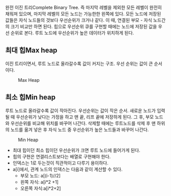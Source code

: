 완전 이진 트리Complete Binary Tree. 즉 마지막 레벨을 제외한 모든 레벨이 완전히 채워져 있으며, 마지막 레벨의 모든 노드는 가능한한 왼쪽에 있다.
모든 노드에 저장된 값들은 자식 노드들의 것보다 우선순위가 크거나 같다. 이 때, 연결된 부모 - 자식 노드간의 크기 비교만 하면 된다. 힙으로 우선순위 큐를 구현할 때에는 노드에 저장된 값을 우선 순위로 본다. 루트 노드에 우선순위가 높은 데이터가 위치하게 된다.
## 최대 힙Max heap
이진 트리이면서, 루트 노드로 올라갈수록 값이 커지는 구조. 우선 순위는 값이 큰 순서이다.

<figure style="width: 85%" class="align-center">
  <img src="https://onedrive.live.com/embed?resid=C4F97B3B64AE3E7A%217761&authkey=%21AGB_L0IDSTpO390&width=590&height=287" alt="">
  <figcaption>Max Heap</figcaption>
</figure>

## 최소 힙Min heap
루트 노드로 올라갈수록 값이 작아진다. 우선순위는 값이 작은 순서.
새로운 노드가 입력될 때 우선순위가 낮다는 가정을 하고 맨 끝, 리프 끝에 저장하게 된다. 그 후, 부모 노드와 우선순위를 비교해 위치를 바꾸어 나간다. 삭제할 때에는 루트노드를 삭제 후 맨 하위의 노드를 옮겨 넣은 후 자식 노드 중 우선순위가 높은 노드들과 바꾸어 나간다.

<figure style="width: 85%" class="align-center">
  <img src="https://onedrive.live.com/embed?resid=C4F97B3B64AE3E7A%217760&authkey=%21AO-1iIWBJ48g-c8&width=557&height=268" alt="">
  <figcaption>Min Heap</figcaption>
</figure>

- 최대 힙이던 최소 힙이던 우선순위가 크면 루트 노드에 들어가게 된다.
- 힙의 구현은 연결리스트보다는 배열로 구현해야 한다.
- 인덱스는 1로 두는것이 직관적이고 다루기 용이하다.
- a\[i]에서, 관계 노드의 인덱스는 다음과 같이 계산할 수 있다.
	- 부모 노드: a\[(i-1)//2]
	- 왼쪽 자식: a\[i\*2 +1]
	- 오른쪽 자식:a\[i\*2+2]